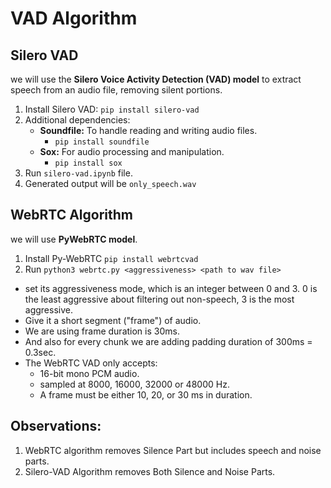 # VAD Algorithm
## Silero VAD
we will use the **Silero Voice Activity Detection (VAD) model** to extract speech from an audio file, removing silent portions.

1. Install Silero VAD:
    `pip install silero-vad`
2. Additional dependencies:
    * **Soundfile:** To handle reading and writing audio files.
        * `pip install soundfile`
    * **Sox:** For audio processing and manipulation.
        * `pip install sox`
3. Run `silero-vad.ipynb` file.
4. Generated output will be `only_speech.wav`


## WebRTC Algorithm
we will use **PyWebRTC model**.
1. Install Py-WebRTC
    `pip install webrtcvad`
2. Run
    `python3 webrtc.py <aggressiveness> <path to wav file>`
<!-- 3. The Generated output will be `silence_remove.wav` -->

* set its aggressiveness mode, which is an integer between 0 and 3. 0 is the least aggressive about filtering out non-speech, 3 is the most aggressive.
* Give it a short segment ("frame") of audio.
* We are using frame duration is 30ms.
* And also for every chunk we are adding padding duration of 300ms = 0.3sec.
* The WebRTC VAD only accepts:
    * 16-bit mono PCM audio.
    * sampled at 8000, 16000, 32000 or 48000 Hz. 
    * A frame must be either 10, 20, or 30 ms in duration.


## Observations:
1. WebRTC algorithm removes Silence Part but includes speech and noise parts.
2. Silero-VAD Algorithm removes Both Silence and Noise Parts.